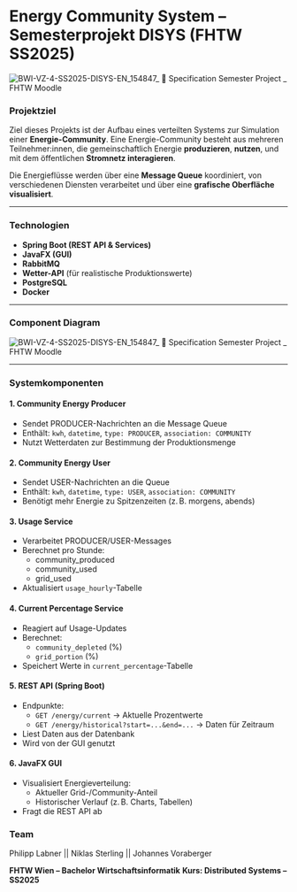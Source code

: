 # Energy Community System – Semesterprojekt DISYS (FHTW SS2025)

![BWI-VZ-4-SS2025-DISYS-EN_154847_ 📄 Specification Semester Project _ FHTW Moodle](https://github.com/user-attachments/assets/a208c322-ef44-476a-a9e3-8938ec534ca0)

### Projektziel

Ziel dieses Projekts ist der Aufbau eines verteilten Systems zur Simulation einer **Energie-Community**. Eine Energie-Community besteht aus mehreren Teilnehmer:innen, die gemeinschaftlich Energie **produzieren**, **nutzen**, und mit dem öffentlichen **Stromnetz interagieren**.

Die Energieflüsse werden über eine **Message Queue** koordiniert, von verschiedenen Diensten verarbeitet und über eine **grafische Oberfläche visualisiert**.

---

### Technologien

- **Spring Boot (REST API & Services)**
- **JavaFX (GUI)**
- **RabbitMQ**
- **Wetter-API** (für realistische Produktionswerte)
- **PostgreSQL**
- **Docker**

---
### Component Diagram 
![BWI-VZ-4-SS2025-DISYS-EN_154847_ 📄 Specification Semester Project _ FHTW Moodle](https://github.com/user-attachments/assets/d52f6883-d847-49b1-b7ea-389008cfb654)

---
### Systemkomponenten

#### 1. Community Energy Producer
- Sendet PRODUCER-Nachrichten an die Message Queue
- Enthält: `kwh`, `datetime`, `type: PRODUCER`, `association: COMMUNITY`
- Nutzt Wetterdaten zur Bestimmung der Produktionsmenge

#### 2. Community Energy User
- Sendet USER-Nachrichten an die Queue
- Enthält: `kwh`, `datetime`, `type: USER`, `association: COMMUNITY`
- Benötigt mehr Energie zu Spitzenzeiten (z. B. morgens, abends)

#### 3. Usage Service
- Verarbeitet PRODUCER/USER-Messages
- Berechnet pro Stunde:
  - community_produced
  - community_used
  - grid_used
- Aktualisiert `usage_hourly`-Tabelle

#### 4. Current Percentage Service
- Reagiert auf Usage-Updates
- Berechnet:
  - `community_depleted` (%)
  - `grid_portion` (%)
- Speichert Werte in `current_percentage`-Tabelle

#### 5. REST API (Spring Boot)
- Endpunkte:
  - `GET /energy/current` → Aktuelle Prozentwerte
  - `GET /energy/historical?start=...&end=...` → Daten für Zeitraum
- Liest Daten aus der Datenbank
- Wird von der GUI genutzt

#### 6. JavaFX GUI
- Visualisiert Energieverteilung:
  - Aktueller Grid-/Community-Anteil
  - Historischer Verlauf (z. B. Charts, Tabellen)
- Fragt die REST API ab

### Team 
Philipp Labner ||
Niklas Sterling ||
Johannes Voraberger

**FHTW Wien – Bachelor Wirtschaftsinformatik**
**Kurs: Distributed Systems – SS2025**
